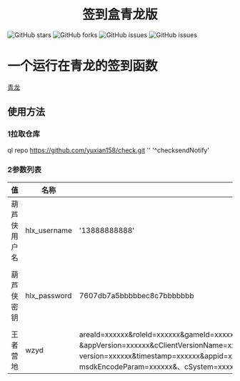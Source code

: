 <div align="center"> 
<h1 align="center">签到盒青龙版</h1>
</div>

![GitHub stars](https://img.shields.io/github/stars/yuxian158/check?style=flat-square)
![GitHub forks](https://img.shields.io/github/forks/yuxian158/check?style=flat-square)
![GitHub issues](https://img.shields.io/github/issues/yuxian158/check?style=flat-square)
![GitHub issues](https://img.shields.io/github/languages/code-size/yuxian158/check?style=flat-square)


# 一个运行在青龙的签到函数

[青龙](https://github.com/whyour/qinglong.git)



## 使用方法

### 1拉取仓库

ql repo https://github.com/yuxian158/check.git ''  '^checksendNotify'

### 2参数列表

|      值      | 名称         | 例子                                                         | 说明                |
| :----------: | ------------ | ------------------------------------------------------------ | ------------------- |
| 葫芦侠用户名 | hlx_username | '13888888888'                                                |                     |
|  葫芦侠密钥  | hlx_password | 7607db7a5bbbbbec8c7bbbbbbb                                   | 密码的32位小md5加密 |
|   王者营地   | wzyd         | areaId=xxxxxx&roleId=xxxxxx&gameId=xxxxxx&serverId=xxxxxx&gameOpenid=xxxxxx&userId=xxxxxx、&appVersion=xxxxxx&cClientVersionName=xxxxxx&platid=xxxxxx&source=xxxxxx&algorithm=xxxxxx&、version=xxxxxx&timestamp=xxxxxx&appid=xxxxxx&openid=xxxxxx&sig=xxxxxx&encode=2&、msdkEncodeParam=xxxxxx&、cSystem=xxxxxx&h5Get=xxxxxx&msdkToken=&appOpenid=xxxxxx | 抓包获得            |

